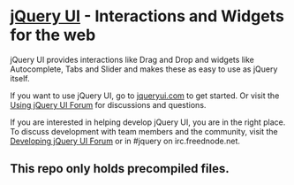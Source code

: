 [jQuery UI](http://jqueryui.com/) - Interactions and Widgets for the web
================================

jQuery UI provides interactions like Drag and Drop and widgets like Autocomplete, Tabs and Slider and makes these as
easy to use as jQuery itself.

If you want to use jQuery UI, go to [jqueryui.com](http://jqueryui.com) to get started. Or visit
the [Using jQuery UI Forum](http://forum.jquery.com/using-jquery-ui) for discussions and questions.

If you are interested in helping develop jQuery UI, you are in the right place. To discuss development with team members
and the community, visit the [Developing jQuery UI Forum](http://forum.jquery.com/developing-jquery-ui) or in #jquery on
irc.freednode.net.

## This repo only holds precompiled files.
